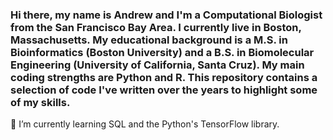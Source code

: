 ### Hi there, my name is Andrew and I'm a Computational Biologist from the San Francisco Bay Area. I currently live in Boston, Massachusetts. My educational background is a M.S. in Bioinformatics (Boston University) and a B.S. in Biomolecular Engineering (University of California, Santa Cruz). My main coding strengths are Python and R. This repository contains a selection of code I've written over the years to highlight some of my skills.

🌱 I’m currently learning SQL and the Python's TensorFlow library.

<!--

🔭 I’m currently working on a project involving prosthetics, 

**andrewG14/andrewG14** is a ✨ _special_ ✨ repository because its `README.md` (this file) appears on your GitHub profile.

Here are some ideas to get you started:

- 🔭 I’m currently working on ...
- 🌱 I’m currently learning ...
- 👯 I’m looking to collaborate on ...
- 🤔 I’m looking for help with ...
- 💬 Ask me about ...
- 📫 How to reach me: ...
- 😄 Pronouns: ...
- ⚡ Fun fact: ...
-->
